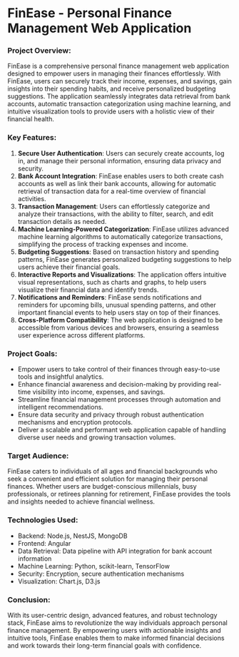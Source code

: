 # FinEase - Personal Finance Management Web Application

### **Project Overview:**

FinEase is a comprehensive personal finance management web application designed to empower users in managing their finances effortlessly. With FinEase, users can securely track their income, expenses, and savings, gain insights into their spending habits, and receive personalized budgeting suggestions. The application seamlessly integrates data retrieval from bank accounts, automatic transaction categorization using machine learning, and intuitive visualization tools to provide users with a holistic view of their financial health.

### **Key Features:**

1. **Secure User Authentication**: Users can securely create accounts, log in, and manage their personal information, ensuring data privacy and security.
2. **Bank Account Integration**: FinEase enables users to both create cash accounts as well as link their bank accounts, allowing for automatic retrieval of transaction data for a real-time overview of financial activities.
3. **Transaction Management**: Users can effortlessly categorize and analyze their transactions, with the ability to filter, search, and edit transaction details as needed.
4. **Machine Learning-Powered Categorization**: FinEase utilizes advanced machine learning algorithms to automatically categorize transactions, simplifying the process of tracking expenses and income.
5. **Budgeting Suggestions**: Based on transaction history and spending patterns, FinEase generates personalized budgeting suggestions to help users achieve their financial goals.
6. **Interactive Reports and Visualizations**: The application offers intuitive visual representations, such as charts and graphs, to help users visualize their financial data and identify trends.
7. **Notifications and Reminders**: FinEase sends notifications and reminders for upcoming bills, unusual spending patterns, and other important financial events to help users stay on top of their finances.
8. **Cross-Platform Compatibility**: The web application is designed to be accessible from various devices and browsers, ensuring a seamless user experience across different platforms.

### **Project Goals:**

- Empower users to take control of their finances through easy-to-use tools and insightful analytics.
- Enhance financial awareness and decision-making by providing real-time visibility into income, expenses, and savings.
- Streamline financial management processes through automation and intelligent recommendations.
- Ensure data security and privacy through robust authentication mechanisms and encryption protocols.
- Deliver a scalable and performant web application capable of handling diverse user needs and growing transaction volumes.

### **Target Audience:**

FinEase caters to individuals of all ages and financial backgrounds who seek a convenient and efficient solution for managing their personal finances. Whether users are budget-conscious millennials, busy professionals, or retirees planning for retirement, FinEase provides the tools and insights needed to achieve financial wellness.

### **Technologies Used:**

- Backend: Node.js, NestJS, MongoDB
- Frontend: Angular
- Data Retrieval: Data pipeline with API integration for bank account information
- Machine Learning: Python, scikit-learn, TensorFlow
- Security: Encryption, secure authentication mechanisms
- Visualization: Chart.js, D3.js

### **Conclusion:**

With its user-centric design, advanced features, and robust technology stack, FinEase aims to revolutionize the way individuals approach personal finance management. By empowering users with actionable insights and intuitive tools, FinEase enables them to make informed financial decisions and work towards their long-term financial goals with confidence.
